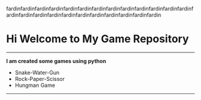 fardinfardinfardinfardinfardinfardinfardinfardinfardinfardinfardinfardinfardinfardinfardinfardinfardinfardinfardinfardinfardinfardinfardinfardin

# Hi Welcome to My Game Repository
***

**I am created some games using python**
- Snake-Water-Gun
- Rock-Paper-Scissor
- Hungman Game
---



